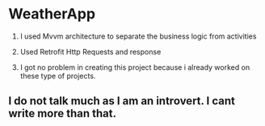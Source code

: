 # WeatherApp

1) I used Mvvm architecture to separate the business logic from activities

2) Used Retrofit Http Requests and response

3) I got no problem in creating this project because i already worked on these type of projects.


## I do not talk much as I am an introvert. I cant write more than that.
